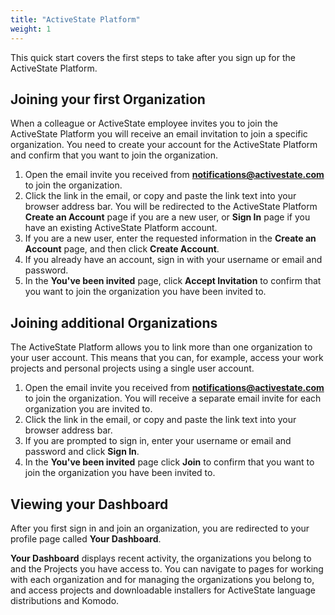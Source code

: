```yaml
---
title: "ActiveState Platform"
weight: 1
---
```

This quick start covers the first steps to take after you sign up for the ActiveState Platform.<!--more-->

## Joining your first Organization

When a colleague or ActiveState employee invites you to join the ActiveState Platform you will receive an email invitation to join a specific organization. You need to create your account for the ActiveState Platform and confirm that you want to join the organization.

1. Open the email invite you received from **notifications@activestate.com** to join the organization.
2. Click the link in the email, or copy and paste the link text into your browser address bar. You will be redirected to the ActiveState Platform **Create an Account** page if you are a new user, or **Sign In** page if you have an existing ActiveState Platform account.
3. If you are a new user, enter the requested information in the **Create an Account** page, and then click **Create Account**.
4. If you already have an account, sign in with your username or email and password. 
5. In the **You've been invited** page, click **Accept Invitation** to confirm that you want to join the organization you have been invited to.

## Joining additional Organizations

The ActiveState Platform allows you to link more than one organization to your user account. This means that you can, for example, access your work projects and personal projects using a single user account.  

1. Open the email invite you received from **notifications@activestate.com** to join the organization. You will receive a separate email invite for each organization you are invited to.
2. Click the link in the email, or copy and paste the link text into your browser address bar.
3. If you are prompted to sign in, enter your username or email and password and click **Sign In**.
4. In the **You've been invited** page click **Join** to confirm that you want to join the organization you have been invited to.

## Viewing your Dashboard

After you first sign in and join an organization, you are redirected to your profile page called **Your Dashboard**.

**Your Dashboard** displays recent activity, the organizations you belong to and the Projects you have access to. You can navigate to pages for working with each organization and for managing the organizations you belong to, and access projects and downloadable installers for ActiveState language distributions and Komodo.

